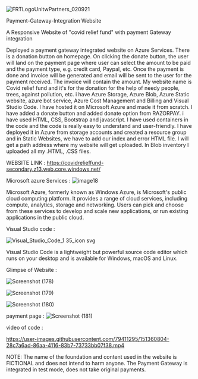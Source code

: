 ![FRTLogoUnitwPartners_020921](https://user-images.githubusercontent.com/79411295/151361917-6577268b-82be-4980-b82c-3f8e4ff83ab7.png)

Payment-Gateway-Integration Website

A Responsive Website of "covid relief fund" with payment Gateway integration

Deployed a payment gateway integrated website on Azure Services. There is a donation button on homepage. On clicking the donate button, the user will land on the payment page where user can select the amount to be paid and the payment type, e.g. credit card, Paypal, etc. Once the payment is done and invoice will be generated and email will be sent to the user for the payment received. The invoice will contain the amount. My website name is Covid relief fund and it's for the donation for the help of needy people, trees, against pollution, etc. i have Azure Storage, Azure Blob, Azure Static website, azure bot service, Azure Cost Management and Billing and Visual Studio Code. I have hosted it on Microsoft Azure and made it from scratch. I have added a donate button and added donate option from RAZORPAY. i have used HTML, CSS, Bootstrap and javascript.
I have used containers in the code and the code is really easy to understand and user-friendly. I have deployed it in Azure from storage accounts and created a resource group and in Static Websites, we have to add our index and error HTML file. I will get a path address where my website will get uploaded. In Blob inventory I uploaded all my .HTML, .CSS files.


WEBSITE LINK : https://covidrelieffund-secondary.z13.web.core.windows.net/



Microsoft azure Services :
![image18](https://user-images.githubusercontent.com/79411295/151357121-1da849e4-fcb2-4e42-b567-262f56d32448.png)

Microsoft Azure, formerly known as Windows Azure, is Microsoft's public cloud computing platform. It provides a range of cloud services, including compute, analytics, storage and networking. Users can pick and choose from these services to develop and scale new applications, or run existing applications in the public cloud.

Visual Studio code :


![Visual_Studio_Code_1 35_icon svg](https://user-images.githubusercontent.com/79411295/151357490-a4c557fa-ab9b-4354-ab5f-79f516e54c5d.png)

Visual Studio Code is a lightweight but powerful source code editor which runs on your desktop and is available for Windows, macOS and Linux.

Glimpse of Website :

![Screenshot (178)](https://user-images.githubusercontent.com/79411295/151355851-8718a1b3-3746-4209-81ea-ca96cb4e7735.png)

![Screenshot (179)](https://user-images.githubusercontent.com/79411295/151357738-bb3444eb-b1c9-415d-8982-57aeb9ca5802.png)

![Screenshot (180)](https://user-images.githubusercontent.com/79411295/151357780-a7dfbf99-8a84-420a-b69a-48781adcdb26.png)




payment page :
![Screenshot (181)](https://user-images.githubusercontent.com/79411295/151357842-1f42156f-5baf-437b-947b-a58a867418d2.png)



video of code :

https://user-images.githubusercontent.com/79411295/151360804-28c7a6ad-86aa-4116-83b7-73733bb07f38.mp4





NOTE: The name of the foundation and content used in the website is FICTIONAL and does not intend to harm anyone. The Payment Gateway is integrated in test mode, does not take original payments.
